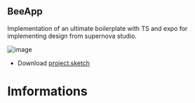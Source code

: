 ## BeeApp

Implementation of an ultimate boilerplate with TS and expo for implementing design from supernova studio.

![image](https://cdn1.imggmi.com/uploads/2019/10/22/71b321d4549897b285f33a0c29c92534-full.png)

- Download
  [project.sketch](https://drive.google.com/file/d/18XzTUq8MnbdSvq0alVoHcUcTes3IQ2WQ/view)

# Imformations
